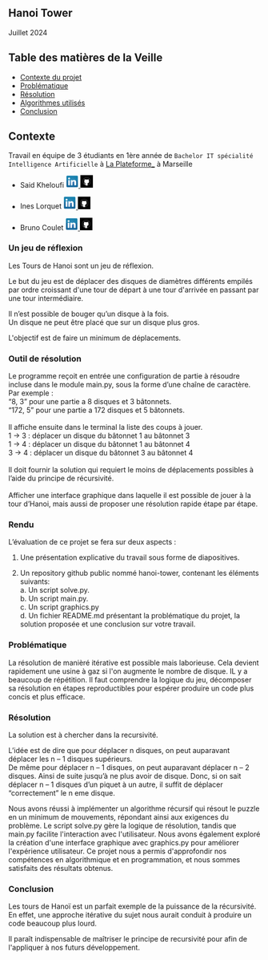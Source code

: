 ## Hanoi Tower



Juillet 2024

## Table des matières de la Veille

- [Contexte du projet](#Contexte)
- [Problématique](#Problématique)
- [Résolution](#Résolution)
- [Algorithmes utilisés](#Algorithmes)
- [Conclusion](#Conclusion)

## Contexte
Travail en équipe de 3 étudiants en 1ère année de `Bachelor IT spécialité Intelligence Artificielle` à [La Plateforme_](https://laplateforme.io/) à Marseille

- Said Kheloufi
  <a href="https://www.linkedin.com/in/said-kheloufi/">
    <img src="img/linkedin.png" width=25>
  </a>
  <a href="https://github.com/said-kheloufi">
    <img src="img/github.png" width=25>
  </a>

- Ines Lorquet
  <a href="https://www.linkedin.com/in/ines-lorquet-35b90128b/">
    <img src="img/linkedin.png" width=25>
  </a>
  <a href="https://github.com/ines-lorquet">
    <img src="img/github.png" width=25>
  </a>

- Bruno Coulet
  <a href="https://www.linkedin.com/in/bruno-coulet-35b90128b/">
    <img src="img/linkedin.png" width=25>
  </a>
  <a href="https://github.com/bruno-coulet">
    <img src="img/github.png" width=25>
  </a>  

### Un jeu de réflexion

Les Tours de Hanoi sont un jeu de réflexion.<br>

Le but du jeu est de déplacer des disques de diamètres différents empilés par ordre croissant d'une tour de départ à une tour d'arrivée en passant par une tour intermédiaire.<br>

Il n’est possible de bouger qu’un disque à la fois.<br>
Un disque ne peut être placé que sur un disque plus gros.<br>

L'objectif est de faire un minimum de déplacements.


### Outil de résolution

Le programme reçoit en entrée une configuration de partie à résoudre incluse dans le module main.py, sous la forme d’une chaîne de caractère. Par exemple :<br>
“8, 3” pour une partie a 8 disques et 3 bâtonnets.  
“172, 5” pour une partie a 172 disques et 5 bâtonnets.  
<br>
Il affiche ensuite dans le terminal la liste des coups à jouer.  
1 -> 3 : déplacer un disque du bâtonnet 1 au bâtonnet 3  
1 -> 4 : déplacer un disque du bâtonnet 1 au bâtonnet 4  
3 -> 4 : déplacer un disque du bâtonnet 3 au bâtonnet 4  
<br>
Il doit fournir la solution qui requiert le moins de déplacements possibles à l’aide du principe de récursivité.  
<br>
Afficher une interface graphique dans laquelle il est possible de jouer à la tour d’Hanoi, mais aussi de proposer une  résolution rapide étape par étape.<br>

### Rendu

L’évaluation de ce projet se fera sur deux aspects :  
1. Une présentation explicative du travail sous forme de diapositives.  

2. Un repository github public nommé hanoi-tower, contenant les éléments suivants:  
a. Un script solve.py.<br>
b. Un script main.py.<br>
c. Un script graphics.py<br>
d. Un fichier README.md présentant la problématique du projet, la solution proposée et une conclusion sur votre travail.<br>


### Problématique

La résolution de manièré itérative est possible mais laborieuse.
Cela devient rapidement une usine à gaz si l'on augmente le nombre de disque.
IL y a beaucoup de répétition.
Il faut comprendre la logique du jeu, décomposer sa résolution en étapes reproductibles pour espérer produire un code plus concis et plus efficace.

### Résolution

La solution est à chercher dans la recursivité.

L’idée est de dire que pour déplacer n disques, on peut auparavant déplacer les n – 1 disques supérieurs.  
De même pour déplacer n – 1 disques, on peut auparavant déplacer n – 2 disques.
Ainsi de suite jusqu’à ne plus avoir de disque.
Donc, si on sait déplacer n – 1 disques d’un piquet à un autre, il suffit de déplacer “correctement” le n
eme disque.


Nous avons réussi à implémenter un algorithme récursif qui résout le puzzle en un minimum de mouvements, répondant ainsi aux exigences du problème. Le script solve.py gère la logique de résolution, tandis que main.py facilite l'interaction avec l'utilisateur.
Nous avons également exploré la création d'une interface graphique avec graphics.py pour améliorer l'expérience utilisateur. Ce projet nous a permis d'approfondir nos compétences en algorithmique et en programmation, et nous sommes satisfaits des résultats obtenus.



### Conclusion

Les tours de Hanoï est un parfait exemple de la puissance de la récursivité.
En effet, une approche itérative du sujet nous aurait conduit à produire un code beaucoup plus lourd.

Il paraît indispensable de maîtriser le principe de recursivité pour afin de l'appliquer à nos futurs développement. 